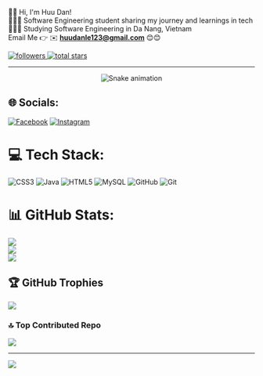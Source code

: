 🏄‍♂️ Hi, I'm Huu Dan! <br>
👨🏻‍💻 Software Engineering student sharing my journey and learnings in tech <br>
👨🏻‍🎓 Studying Software Engineering in Da Nang, Vietnam<br>
    Email Me 👉 ✉️ **huudanle123@gmail.com** 😊😊
<p align="left">
  <a href="https://github.com/aaron-ACY?tab=followers">
    <img alt="followers" title="Follow me on Github" src="https://custom-icon-badges.demolab.com/github/followers/aaron-ACY?color=236ad3&labelColor=1155ba&style=for-the-badge&logo=person-add&label=Follow&logoColor=white"/>
  </a>
  <a href="https://github.com/aaron-ACY?tab=repositories&sort=stargazers">
    <img alt="total stars" title="Total stars on GitHub" src="https://custom-icon-badges.demolab.com/github/stars/aaron-ACY?color=55960c&style=for-the-badge&labelColor=488207&logo=star"/>
  </a>
</p>

---


<!-- Snake Game Repo View -->

<div align="center">
  <img src="https://profile-readme-generator.com/assets/snake.svg" alt="Snake animation" />
</div>

## 🌐 Socials:
[![Facebook](https://img.shields.io/badge/Facebook-%231877F2.svg?logo=Facebook&logoColor=white)](https://facebook.com/https://www.facebook.com/huu.an.012006/) [![Instagram](https://img.shields.io/badge/Instagram-%23E4405F.svg?logo=Instagram&logoColor=white)](https://instagram.com/https://www.instagram.com/ldan.01/) 

# 💻 Tech Stack:
![CSS3](https://img.shields.io/badge/css3-%231572B6.svg?style=flat&logo=css3&logoColor=white) ![Java](https://img.shields.io/badge/java-%23ED8B00.svg?style=flat&logo=openjdk&logoColor=white) ![HTML5](https://img.shields.io/badge/html5-%23E34F26.svg?style=flat&logo=html5&logoColor=white) ![MySQL](https://img.shields.io/badge/mysql-4479A1.svg?style=flat&logo=mysql&logoColor=white) ![GitHub](https://img.shields.io/badge/github-%23121011.svg?style=flat&logo=github&logoColor=white) ![Git](https://img.shields.io/badge/git-%23F05033.svg?style=flat&logo=git&logoColor=white)
# 📊 GitHub Stats:
![](https://github-readme-stats.vercel.app/api?username=aaron-ACY&theme=nightowl&hide_border=false&include_all_commits=true&count_private=false)<br/>
![](https://nirzak-streak-stats.vercel.app/?user=aaron-ACY&theme=nightowl&hide_border=false)<br/>
![](https://github-readme-stats.vercel.app/api/top-langs/?username=aaron-ACY&theme=nightowl&hide_border=false&include_all_commits=true&count_private=false&layout=compact)

## 🏆 GitHub Trophies
![](https://github-profile-trophy.vercel.app/?username=aaron-ACY&theme=dracula&no-frame=false&no-bg=false&margin-w=4)

### 🔝 Top Contributed Repo
![](https://github-contributor-stats.vercel.app/api?username=aaron-ACY&limit=5&theme=omni&combine_all_yearly_contributions=true)

---
[![](https://visitcount.itsvg.in/api?id=aaron-ACY&icon=2&color=0)](https://visitcount.itsvg.in)

<!-- Proudly created with GPRM ( https://gprm.itsvg.in ) -->
